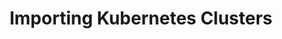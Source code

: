 ---
title: Importing Kubernetes Clusters
weight: 25
aliases:
  -/rancher/v2.x/en/tasks/clusters/import-cluster/
---